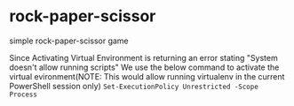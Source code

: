 # rock-paper-scissor
simple rock-paper-scissor game

Since Activating Virtual Environment is returning an error stating "System doesn't allow running scripts"
We use the below command to activate the virtual evironment(NOTE: This would allow running virtualenv in the current PowerShell session only)
`Set-ExecutionPolicy Unrestricted -Scope Process`
